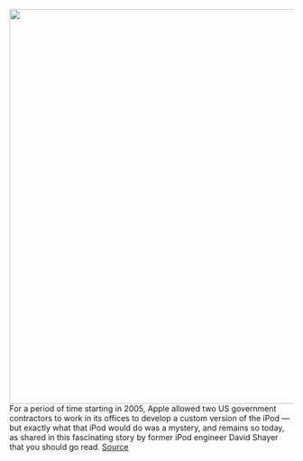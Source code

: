 <img src='https://cdn.vox-cdn.com/thumbor/sKJcTMKOgaDQss6HMQ1JaYeknKE=/0x0:2040x1360/1200x800/filters:focal(857x517:1183x843)/cdn.vox-cdn.com/uploads/chorus_image/image/67223522/akrales_180817_2578_0107.0.jpg' width='700px' /><br/>
For a period of time starting in 2005, Apple allowed two US government contractors to work in its offices to develop a custom version of the iPod — but exactly what that iPod would do was a mystery, and remains so today, as shared in this fascinating story by former iPod engineer David Shayer that you should go read.
<a href='https://www.theverge.com/2020/8/18/21374491/go-read-this-apple-us-government-secret-custom-ipod-david-shayer'> Source <a/>